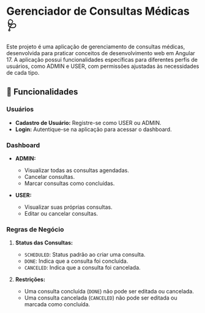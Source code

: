 # Gerenciador de Consultas Médicas 🩺

Este projeto é uma aplicação de gerenciamento de consultas médicas, desenvolvida para praticar conceitos de desenvolvimento web em Angular 17. A aplicação possui funcionalidades específicas para diferentes perfis de usuários, como ADMIN e USER, com permissões ajustadas às necessidades de cada tipo.

## 📌 Funcionalidades

### Usuários

- **Cadastro de Usuário:** Registre-se como USER ou ADMIN.
- **Login:** Autentique-se na aplicação para acessar o dashboard.

### Dashboard

- **ADMIN:**
  - Visualizar todas as consultas agendadas.
  - Cancelar consultas.
  - Marcar consultas como concluídas.

- **USER:**
  - Visualizar suas próprias consultas.
  - Editar ou cancelar consultas.

### Regras de Negócio

1. **Status das Consultas:**
   - `SCHEDULED`: Status padrão ao criar uma consulta.
   - `DONE`: Indica que a consulta foi concluída.
   - `CANCELED`: Indica que a consulta foi cancelada.

2. **Restrições:**
   - Uma consulta concluída (`DONE`) não pode ser editada ou cancelada.
   - Uma consulta cancelada (`CANCELED`) não pode ser editada ou marcada como concluída.